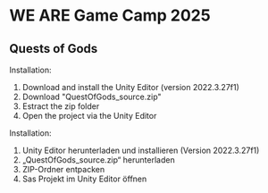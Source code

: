 # WE ARE Game Camp 2025

## Quests of Gods

Installation:
1. Download and install the Unity Editor (version 2022.3.27f1)
2. Download "QuestOfGods_source.zip"
3. Estract the zip folder
4. Open the project via the Unity Editor

Installation:
1. Unity Editor herunterladen und installieren (Version 2022.3.27f1)
2. „QuestOfGods_source.zip“ herunterladen
3. ZIP-Ordner entpacken
4. Sas Projekt im Unity Editor öffnen